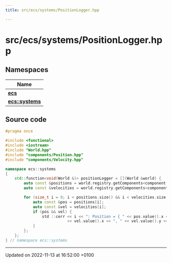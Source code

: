 ```yaml
---
title: src/ecs/systems/PositionLogger.hpp

---
```


# src/ecs/systems/PositionLogger.hpp



## Namespaces

| Name           |
| -------------- |
| **[ecs](Namespaces/namespaceecs.md)**  |
| **[ecs::systems](Namespaces/namespaceecs_1_1systems.md)**  |




## Source code

```cpp
#pragma once

#include <functional>
#include <iostream>
#include "World.hpp"
#include "components/Position.hpp"
#include "components/Velocity.hpp"

namespace ecs::systems
{
    std::function<void(World &)> positionLogger = [](World &world) {
        auto const &positions = world.registry.getComponents<component::Position>();
        auto const &velocities = world.registry.getComponents<component::Velocity>();

        for (size_t i = 0; i < positions.size() && i < velocities.size(); ++i) {
            auto const &pos = positions[i];
            auto const &vel = velocities[i];
            if (pos && vel) {
                std ::cerr << i << ": Position = { " << pos.value().x << ", " << pos.value().y << " }, Velocity = { "
                           << vel.value().x << ", " << vel.value().y << " } " << std ::endl;
            }
        };
    };
} // namespace ecs::systems
```


-------------------------------

Updated on 2022-11-13 at 16:52:00 +0100
